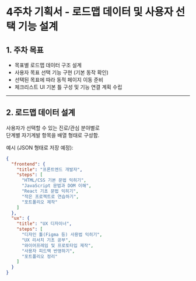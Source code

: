 # 4주차 기획서 - 로드맵 데이터 및 사용자 선택 기능 설계

## 1. 주차 목표

- 목표별 로드맵 데이터 구조 설계
- 사용자 목표 선택 기능 구현 (기본 동작 확인)
- 선택된 목표에 따라 동적 페이지 이동 준비
- 체크리스트 UI 기본 틀 구성 및 기능 연결 계획 수립

---

## 2. 로드맵 데이터 설계

사용자가 선택할 수 있는 진로/관심 분야별로  
단계별 자기계발 항목을 배열 형태로 구성함.

예시 (JSON 형태로 저장 예정):

```json
{
  "frontend": {
    "title": "프론트엔드 개발자",
    "steps": [
      "HTML/CSS 기본 문법 익히기",
      "JavaScript 문법과 DOM 이해",
      "React 기초 문법 익히기",
      "작은 프로젝트로 연습하기",
      "포트폴리오 제작"
    ]
  },
  "ux": {
    "title": "UX 디자이너",
    "steps": [
      "디자인 툴(Figma 등) 사용법 익히기",
      "UX 리서치 기초 공부",
      "와이어프레임 및 프로토타입 제작",
      "사용자 피드백 반영하기",
      "포트폴리오 정리"
    ]
  }
}
